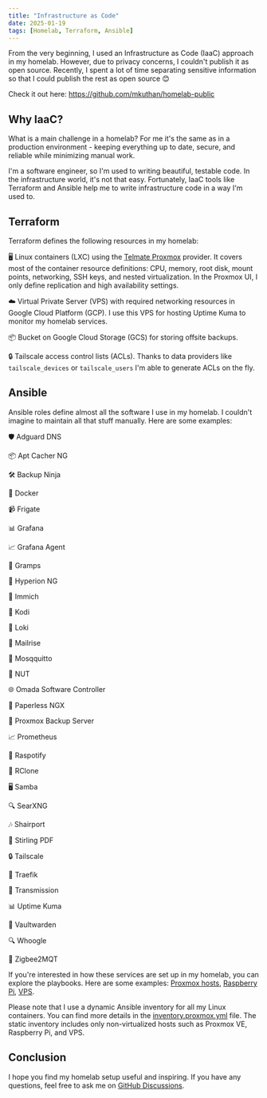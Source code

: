 ```yaml
---
title: "Infrastructure as Code"
date: 2025-01-19
tags: [Homelab, Terraform, Ansible]
---
```


From the very beginning, I used an Infrastructure as Code (IaaC) approach in my homelab. However, due to privacy concerns, I couldn't publish it as open source. Recently, I spent a lot of time separating sensitive information so that I could publish the rest as open source 😊

Check it out here: <https://github.com/mkuthan/homelab-public>

## Why IaaC?

What is a main challenge in a homelab? For me it's the same as in a production environment - keeping everything up to date, secure, and reliable while minimizing manual work.

I'm a software engineer, so I'm used to writing beautiful, testable code. In the infrastructure world, it's not that easy.
Fortunately, IaaC tools like Terraform and Ansible help me to write infrastructure code in a way I'm used to.

## Terraform

Terraform defines the following resources in my homelab:

🖥️ Linux containers (LXC) using the [Telmate Proxmox](https://registry.terraform.io/providers/Telmate/proxmox/latest/docs) provider. It covers most of the container resource definitions: CPU, memory, root disk, mount points, networking, SSH keys, and nested virtualization. In the Proxmox UI, I only define replication and high availability settings.

☁️ Virtual Private Server (VPS) with required networking resources in Google Cloud Platform (GCP). I use this VPS for hosting Uptime Kuma to monitor my homelab services.

📦 Bucket on Google Cloud Storage (GCS) for storing offsite backups.

🔒 Tailscale access control lists (ACLs). Thanks to data providers like `tailscale_devices` or `tailscale_users` I'm able to generate ACLs on the fly.

## Ansible

Ansible roles define almost all the software I use in my homelab. I couldn't imagine to maintain all that stuff manually.
Here are some examples:

🛡️ Adguard DNS

📦 Apt Cacher NG

🛠️ Backup Ninja

🐳 Docker

📹 Frigate

📊 Grafana

📈 Grafana Agent

👴 Gramps

🌈 Hyperion NG

📸 Immich

🎥 Kodi

📂 Loki

📧 Mailrise

🐝 Mosqquitto

🔋 NUT

🌐 Omada Software Controller

📄 Paperless NGX

💾 Proxmox Backup Server

📈 Prometheus

🎵 Raspotify

🔄 RClone

🖥️ Samba

🔍 SearXNG

🎶 Shairport

📄 Stirling PDF

🔒 Tailscale

🚀 Traefik

📡 Transmission

📊 Uptime Kuma

🔐 Vaultwarden

🔍 Whoogle

📡 Zigbee2MQT

If you're interested in how these services are set up in my homelab, you can explore the playbooks. Here are some examples: [Proxmox hosts](https://github.com/mkuthan/homelab-public/blob/main/ansible/playbooks/pve.yml),
[Raspberry Pi](https://github.com/mkuthan/homelab-public/blob/main/ansible/playbooks/pi.yml),
[VPS](https://github.com/mkuthan/homelab-public/blob/main/ansible/playbooks/vps.yml).

Please note that I use a dynamic Ansible inventory for all my Linux containers. You can find more details in the [inventory.proxmox.yml](https://github.com/mkuthan/homelab-public/blob/main/ansible/inventory.proxmox.yml) file. The static inventory includes only non-virtualized hosts such as Proxmox VE, Raspberry Pi, and VPS.

## Conclusion

I hope you find my homelab setup useful and inspiring. If you have any questions, feel free to ask me on [GitHub Discussions](https://github.com/mkuthan/homelab-public/discussions).
